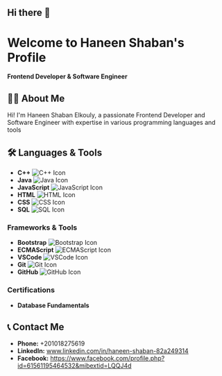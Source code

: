 ## Hi there 👋




<h1>Welcome to Haneen Shaban's Profile</h1>
    <p><strong>Frontend Developer & Software Engineer</strong></p>
    <h2>👩‍💻 About Me</h2>
    <p>Hi! I'm Haneen Shaban Elkouly, a passionate Frontend Developer and Software Engineer with expertise in various programming languages and tools</p>
    <h2>🛠️ Languages & Tools</h2>
    <ul>
        <li><strong>C++</strong> <img src="https://img.icons8.com/color/30/c-plus-plus-logo.png" alt="C++ Icon"></li>
        <li><strong>Java</strong> <img src="https://img.icons8.com/color/30/java-coffee-cup-logo.png" alt="Java Icon"></li>
        <li><strong>JavaScript</strong> <img src="https://img.icons8.com/color/30/javascript.png" alt="JavaScript Icon"></li>
        <li><strong>HTML</strong> <img src="https://img.icons8.com/color/30/html-5.png" alt="HTML Icon"></li>
        <li><strong>CSS</strong> <img src="https://img.icons8.com/color/30/css3.png" alt="CSS Icon"></li>
        <li><strong>SQL</strong> <img src="https://img.icons8.com/color/30/sql.png" alt="SQL Icon"></li>
    </ul>
    <h3>Frameworks & Tools</h3>
    <ul>
        <li><strong>Bootstrap</strong> <img src="https://img.icons8.com/color/30/bootstrap.png" alt="Bootstrap Icon"></li>
        <li><strong>ECMAScript</strong> <img src="https://img.icons8.com/color/30/javascript.png" alt="ECMAScript Icon"></li>
        <li><strong>VSCode</strong> <img src="https://img.icons8.com/color/30/visual-studio-code-2019.png" alt="VSCode Icon"></li>
        <li><strong>Git</strong> <img src="https://img.icons8.com/color/30/git.png" alt="Git Icon"></li>
        <li><strong>GitHub</strong> <img src="https://img.icons8.com/material-outlined/30/github.png" alt="GitHub Icon"></li>
    </ul>
    <h3>Certifications</h3>
    <ul>
        <li><strong>Database Fundamentals</strong></li>
    </ul>
    <h2>📞 Contact Me</h2>
    <ul>
        <li><strong>Phone:</strong> +201018275619</li>
        <li><strong>LinkedIn:</strong> <a href="https://www.linkedin.com/in/haneen-shaban-82a249314" target="_blank">www.linkedin.com/in/haneen-shaban-82a249314</a></li>
        <li><strong>Facebook:</strong> <a href="https://www.facebook.com/profile.php?id=61561195464532&mibextid=LQQJ4d" target="_blank">https://www.facebook.com/profile.php?id=61561195464532&mibextid=LQQJ4d</a></li>
    </ul>
